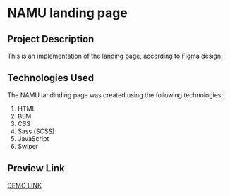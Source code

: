 # NAMU landing page

## Project Description

This is an implementation of the landing page, according to [Figma design](https://www.figma.com/file/cRBCqE06cDrY3s4jX7h3iY/%D0%9D%D0%90%D0%9C%D0%A3-(Edit)?type=design&node-id=0-1&mode=design&t=KE5lMfaUJdo66iN9-0);

## Technologies Used
The NAMU landinding page was created using the following technologies:

1. HTML
1. BEM
1. CSS
1. Sass (SCSS)
1. JavaScript
1. Swiper

## Preview Link

[DEMO LINK](https://LiliiaDanylenko.github.io/NAMU/)
